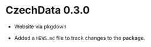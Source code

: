 # CzechData 0.3.0

* Website via pkgdown

* Added a `NEWS.md` file to track changes to the package.
